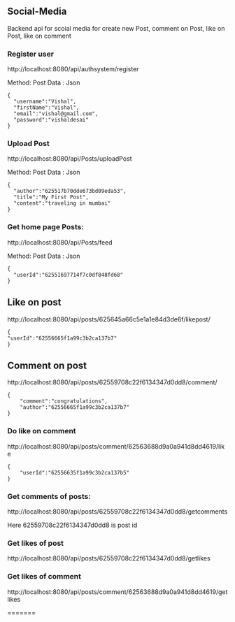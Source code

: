 ## Social-Media

Backend api for scoial media for create new Post, comment on Post, like on Post, like on comment

### Register user

http://localhost:8080/api/authsystem/register

Method: Post Data : Json

```http
{
  "username":"Vishal",
  "firstName":"Vishal",
  "email":"vishal@gmail.com",
  "password":"vishaldesai"
}
```

### Upload Post

http://localhost:8080/api/Posts/uploadPost

Method: Post Data : Json

```http
{
  "author":"625517b70dde673bd09eda53",
  "title":"My First Post",
  "content":"traveling in mumbai"
}
```

### Get home page Posts:

http://localhost:8080/api/Posts/feed

Method: Post Data : Json

```http
{
  "userId":"62551697714f7c0df848fd68"
}
```

## Like on post

http://localhost:8080/api/posts/625645a66c5e1a1e84d3de6f/likepost/

```http
{
"userId":"62556665f1a99c3b2ca137b7"
}
```

## Comment on post

http://localhost:8080/api/posts/62559708c22f6134347d0dd8/comment/

```http
{
    "comment":"congratulations",
    "author":"62556665f1a99c3b2ca137b7"
}
```

### Do like on comment

http://localhost:8080/api/posts/comment/62563688d9a0a941d8dd4619/like

```http
{
    "userId":"62556635f1a99c3b2ca137b5"
}
```

### Get comments of posts:

http://localhost:8080/api/posts/62559708c22f6134347d0dd8/getcomments

Here 62559708c22f6134347d0dd8 is post id

### Get likes of post

http://localhost:8080/api/posts/62559708c22f6134347d0dd8/getlikes

### Get likes of comment

http://localhost:8080/api/posts/comment/62563688d9a0a941d8dd4619/getlikes

=======
